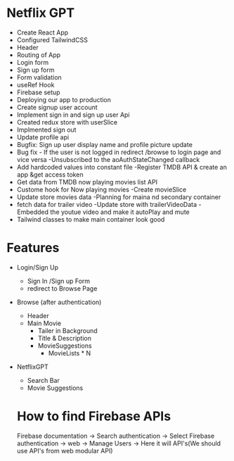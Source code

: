 # Netflix GPT

- Create React App
- Configured TailwindCSS
- Header
- Routing of App
- Login form
- Sign up form
- Form validation
- useRef Hook
- Firebase setup
- Deploying our app to production
- Create signup user account
- Implement sign in and sign up user Api
- Created redux store with userSlice
- Implmented sign out
- Update profile api
- Bugfix: Sign up user display name and profile picture update
- Bug fix - If the user is not logged in redirect /browse to login page and vice versa
  -Unsubscribed to the aoAuthStateChanged callback
- Add hardcoded values into constant file
-Register TMDB API & create an app  &get access token
- Get data from TMDB now playing movies list API
- Custome hook for Now playing movies
-Create movieSlice
- Update store movies data
-Planning for maina nd secondary container
- fetch data for trailer video
-Update store with trailerVideoData
-Embedded the youtue video and make it autoPlay and mute
- Tailwind classes to make main container look good

# Features

- Login/Sign Up
  - Sign In /Sign up Form
  - redirect to Browse Page
- Browse (after authentication)
  - Header
  - Main Movie
    - Tailer in Background
    - Title & Description
    - MovieSuggestions
      - MovieLists \* N
- NetflixGPT

  - Search Bar
  - Movie Suggestions

  # How to find Firebase APIs

  Firebase documentation -> Search authentication -> Select Firebase authentication -> web -> Manage Users -> Here it will API's(We should use API's from web modular API)
